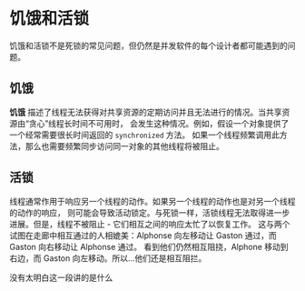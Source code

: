 # 饥饿和活锁
饥饿和活锁不是死锁的常见问题，但仍然是并发软件的每个设计者都可能遇到的问题。

## 饥饿
**饥饿** 描述了线程无法获得对共享资源的定期访问并且无法进行的情况。当共享资源由“贪心”线程长时间不可用时，
会发生这种情况。例如，假设一个对象提供了一个经常需要很长时间返回的 `synchronized` 方法。
如果一个线程频繁调用此方法，那么也需要频繁同步访问同一对象的其他线程将被阻止。

## 活锁
线程通常作用于响应另一个线程的动作。如果另一个线程的动作也是对另一个线程的动作的响应，
则可能会导致活动锁定。与死锁一样，活锁线程无法取得进一步进展。但是，线程不被阻止 - 它们相互之间的响应太忙了以恢复工作。
这与两个试图在走廊中相互通过的人相媲美：Alphonse 向左移动让 Gaston 通过，而 Gaston 向右移动让 Alphonse 通过。
看到他们仍然相互阻挠，Alphone 移动到右边，而 Gaston 向左移动。所以...他们还是相互阻拦。

没有太明白这一段讲的是什么
